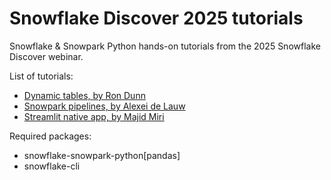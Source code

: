 # Snowflake Discover 2025 tutorials

Snowflake &amp; Snowpark Python hands-on tutorials from the 2025 Snowflake Discover webinar.

List of tutorials:
- [Dynamic tables, by Ron Dunn](./Dynamic%20tables%20tutorial/)
- [Snowpark pipelines, by Alexei de Lauw](./Snowpark%20pipelines/)
- [Streamlit native app, by Majid Miri](./Streamlit%20native%20app/)

Required packages:
- snowflake-snowpark-python[pandas]
- snowflake-cli